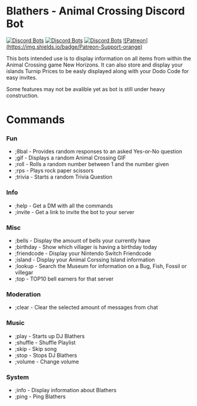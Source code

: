 # Blathers - Animal Crossing Discord Bot
[![Discord Bots](https://top.gg/api/widget/status/598007871720128544.svg)](https://top.gg/bot/598007871720128544) [![Discord Bots](https://top.gg/api/widget/servers/598007871720128544.svg?noavatar=true)](https://top.gg/bot/598007871720128544) [![Discord Bots](https://top.gg/api/widget/upvotes/598007871720128544.svg?noavatar=true)](https://top.gg/bot/598007871720128544) [![Patreon] (https://img.shields.io/badge/Patreon-Support-orange)](https://www.patreon.com/bePatron?u=68610)

This bots intended use is to display information on all items from within the Animal Crossing game New Horizons.
It can also store and display your islands Turnip Prices to be easly displayed along with your Dodo Code for easy invites.

Some features may not be avalible yet as bot is still under heavy construction.
# Commands

### Fun

* ;8bal - Provides random responses to an asked Yes-or-No question
* ;gif - Displays a random Animal Crossing GIF
* ;roll - Rolls a random number between 1 and the number given
* ;rps - Plays rock paper scissors
* ;trivia - Starts a random Trivia Question

### Info

* ;help - Get a DM with all the commands
* ;invite - Get a link to invite the bot to your server

### Misc

* ;bells - Display the amount of bells your currently have
* ;birthday - Show which villager is having a birthday today
* ;friendcode - Display your Nintendo Switch Friendcode
* ;island - Display your Animal Corssing Island information
* ;lookup - Search the Museum for information on a Bug, Fish, Fossil or villegar
* ;top - TOP10 bell earners for that server

### Moderation

* ;clear - Clear the selected amount of messages from chat

### Music

* ;play - Starts up DJ Blathers
* ;shuffle - Shuffle Playlist
* ;skip - Skip song
* ;stop - Stops DJ Blathers
* ;volume - Change volume

### System

* ;info - Display information about Blathers
* ;ping - Ping Blathers
